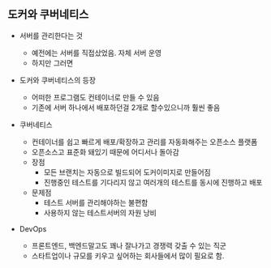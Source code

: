 ## 도커와 쿠버네티스



- 서버를 관리한다는 것
  - 예전에는 서버를 직접샀었음. 자체 서버 운영
  - 하지만 그러면 



- 도커와 쿠버네티스의 등장
  - 어떠한 프로그램도 컨테이너로 만들 수 있음
  - 기존에 서버 하나에서 배포하던걸 2개로 할수있으니까 훨씬 좋음
- 쿠버네티스
  - 컨테이너를 쉽고 빠르게 배포/확장하고 관리를 자동화해주는 오픈소스 플랫폼
  - 오픈소스고 표준화 돼있기 때문에 어디서나 돌아감
  - 장점
    - 모든 브랜치는 자동으로 빌드되어 도커이미지로 만들어짐
    - 진행중인 테스트를 기다리지 않고 여러개의 테스트를 동시에 진행하고 배포
  - 문제점
    - 테스트 서버를 관리해야하는 불편함
    - 사용하지 않는 테스트서버의 자원 낭비
- DevOps
  - 프론트엔드, 백엔드말고도 꽤나 잘나가고 경쟁력 갖출 수 있는 직군
  - 스타트업이나 규모를 키우고 싶어하는 회사들에서 많이 필요로 함.